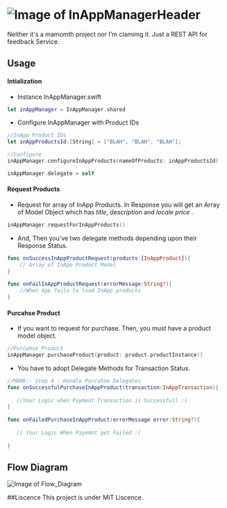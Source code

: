 
![Image of InAppManagerHeader](https://github.com/greenSyntax/SwiftInAppManager/blob/master/in_App_header.png)
===================

Neither it's a mamomth project nor I'm clamimg it. Just a REST API for feedback Service.

## Usage

#### **Intialization**
+ Instance InAppManager.swift
```swift
let inAppManager = InAppManager.shared    
```
+  Configure InAppManager with Product IDs 
```swift
//InApp Product IDs
let inAppProductsId:[String] = ["BLAH", "BLAH", "BLAH"];

//Configure
inAppManager.configureInAppProducts(nameOfProducts: inAppProductsId)

inAppManager.delegate = self
```

#### **Request Products**
+ Request for array of InApp Products. In Response you will get an Array of Model Object which has *title*, *description* and *locale price* . 

```swift
inAppManager.requestForInAppProducts()
```
+ And, Then you've two delegate methods depending upon their Response Status.

```swift
func onSuccessInAppProductRequest(products:[InAppProduct]){
	// Array of InApp Product Model
}
   
func onFailInAppProductRequest(errorMessage:String?){ 
	//When App fails to load InApp products 
}
```

#### **Purcahse Product**
+ If you want to request for purchase. Then, you must have a product model object. 

```swift
//Purcahse Product
inAppManager.purchaseProduct(product: product.productInstance!)

```

+ You have to adopt Delegate Methods for Transaction Status.
 
 ```swift
//MARK:- Step 4 : Handle Purcahse Delegates
func onSuccessfulPurchaseInAppProduct(transaction:InAppTransaction){
        
    //Your Logic when Payment Transaction is Successfull :)
}
    
func onFailedPurchaseInAppProduct(errorMessage error:String?){
        
    // Your Logic When Payemnt get Failed :(
        
}
 ```

## Flow Diagram

![Image of Flow_Diagram](https://github.com/greenSyntax/SwiftInAppManager/blob/master/InAppManger.swift.png)

##Liscence
This project is under MIT Liscence. 
